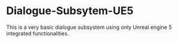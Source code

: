 # Dialogue-Subsytem-UE5
This is a very basic dialogue subsystem using only Unreal engine 5 integrated functionalities.
